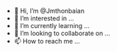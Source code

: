 - 👋 Hi, I’m @Jmthonbaian
- 👀 I’m interested in ...
- 🌱 I’m currently learning ...
- 💞️ I’m looking to collaborate on ...
- 📫 How to reach me ...

<!---
Jmthonbaian/Jmthonbaian is a ✨ special ✨ repository because its `README.md` (this file) appears on your GitHub profile.
You can click the Preview link to take a look at your changes.
--->
